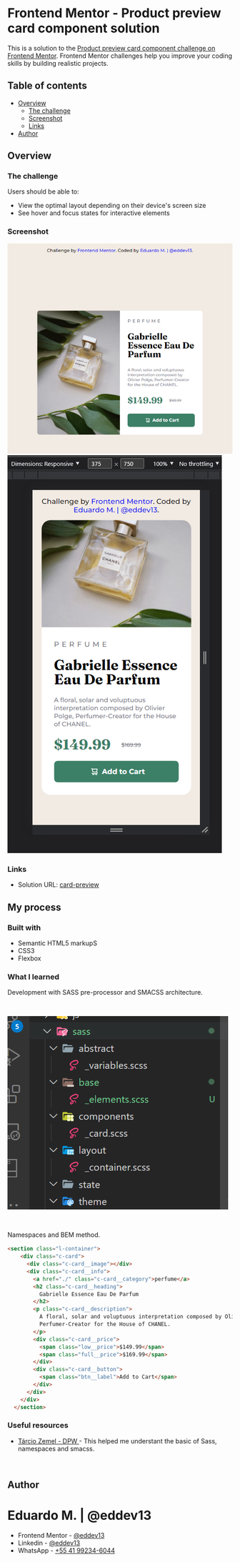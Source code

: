 # Frontend Mentor - Product preview card component solution

This is a solution to the [Product preview card component challenge on Frontend Mentor](https://www.frontendmentor.io/challenges/product-preview-card-component-GO7UmttRfa). Frontend Mentor challenges help you improve your coding skills by building realistic projects. 

## Table of contents

- [Overview](#overview)
  - [The challenge](#the-challenge)
  - [Screenshot](#screenshot)
  - [Links](#links)
- [Author](#author)
## Overview

### The challenge

Users should be able to:

- View the optimal layout depending on their device's screen size
- See hover and focus states for interactive elements

### Screenshot

![](./design/eddev13-desktop-design.png)
![](./design/eddev13-mobile-design.png)

### Links

- Solution URL: [card-preview](https://eddev.com.br/projects/product-preview-card-component/)

## My process

### Built with

- Semantic HTML5 markupS
- CSS3
- Flexbox

### What I learned

Development with SASS pre-processor and SMACSS architecture.

&nbsp;

![](./design/smacss-folders-printscreen.png)

&nbsp;

Namespaces and BEM method.

```html
<section class="l-container">
    <div class="c-card">
      <div class="c-card__image"></div>
      <div class="c-card__info">
        <a href="./" class="c-card__category">perfume</a>
        <h2 class="c-card__heading">
          Gabrielle Essence Eau De Parfum
        </h2>
        <p class="c-card__description">
          A floral, solar and voluptuous interpretation composed by Olivier Polge,
          Perfumer-Creator for the House of CHANEL.
        </p>
        <div class="c-card__price">
          <span class="low__price">$149.99</span>
          <span class="full__price">$169.99</span>
        </div>
        <div class="c-card__button">
          <span class="btn__label">Add to Cart</span>
        </div>
      </div>
    </div>
  </section>
```

### Useful resources

- [	Tárcio Zemel - DPW ](https://www.youtube.com/c/dpwoficial) - This helped me understant the basic of Sass, namespaces and smacss.

&nbsp;
## Author

# Eduardo M. | @eddev13
- Frontend Mentor - [@eddev13](https://www.frontendmentor.io/profile/eddev13)
- Linkedin - [@eddev13](https://www.linkedin.com/in/eddev13/)
- WhatsApp - [+55 41 99234-6044](https://wa.me/+5541992346044?text=Ol%C3%A1!)